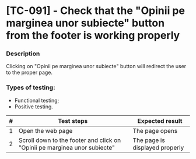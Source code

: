# **[TC-091] - Check that the "Opinii pe marginea unor subiecte" button from the footer is working properly**

### **Description**

Clicking on "Opinii pe marginea unor subiecte" button will redirect the user to the proper page.

### **Types of testing:**

- Functional testing;
- Positive testing.

| #   | **Test steps**                                                            | **Expected result**            |
| --- | ------------------------------------------------------------------------- | ------------------------------ |
| 1   | Open the web page                                                         | The page opens                 |
| 2   | Scroll down to the footer and click on "Opinii pe marginea unor subiecte" | The page is displayed properly |
